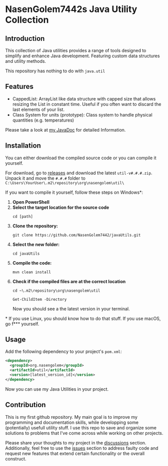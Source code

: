# NasenGolem7442s Java Utility Collection

## Introduction
This collection of Java utilities provides a range of tools designed to simplify and enhance Java development. Featuring custom data structures and utility methods.

This repository has nothing to do with `java.util`

## Features
- CappedList: ArrayList like data structure with capped size that allows resizing the List in constant time. Useful if you often want to discard the last elements of your list.
- Class System for units (prototype): Class system to handle physical quantities (e.g. temperatures)

Please take a look at [my JavaDoc](https://nasengolem7442.github.io/javaUtils/) for detailed Information.

## Installation
You can either download the compiled source code or you can compile it yourself.

For download, go to [releases](https://github.com/NasenGolem7442/javaUtils/releases) and download the latest `util-v#.#.#.zip`. Unpack it and move the `#.#.#` folder to `C:\Users\YourUser\.m2\repository\org\nasengolem\util\`

If you want to compile it yourself, follow these steps on Windows*:
1. **Open PowerShell** 
2. **Select the target location for the source code**
   ```
   cd [path]
   ```
3. **Clone the repository:**
   ```
   git clone https://github.com/NasenGolem7442/javaUtils.git
   ```
4. **Select the new folder:**
   ```
   cd javaUtils
   ```
5. **Compile the code:**
   ```
   mvn clean install
   ```
5. **Check if the compiled files are at the correct location**
   ```
   cd ~\.m2\repository\org\nasengolem\util
   ```
   ```
   Get-ChildItem -Directory
   ```
   Now you should see a the latest version in your terminal.

\* If you use Linux, you should know how to do that stuff. If you use macOS, go f*** yourself.

## Usage
Add the following dependency to your project's `pom.xml`:
```xml
<dependency>
  <groupId>org.nasengolem</groupId>
  <artifactId>util</artifactId>
  <version>[latest_version_id]</version>
</dependency>
```
Now you can use my Java Utilities in your project.

## Contribution
This is my first github repository. My main goal is to improve my programming and documentation skills, while developping some (potentially) usefull utility stuff. I use this repo to save and organize some solutions to problems that I've come across while working on other projects.

Please share your thoughts to my project in the [discussions](https://github.com/NasenGolem7442/javaUtils/discussions) section.
Additionally, feel free to use the [issues](https://github.com/NasenGolem7442/javaUtils/issues/) section to address faulty code and request new features that extend certain functionality or the overall construct.
